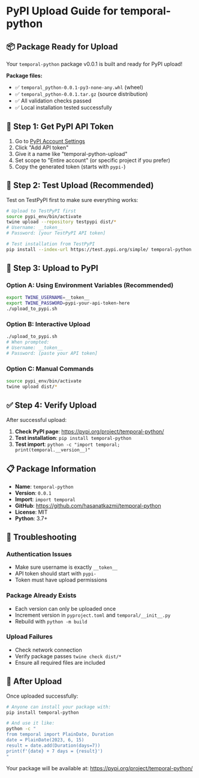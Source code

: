 # PyPI Upload Guide for temporal-python

## 📦 Package Ready for Upload

Your `temporal-python` package v0.0.1 is built and ready for PyPI upload!

**Package files:**
- ✅ `temporal_python-0.0.1-py3-none-any.whl` (wheel)
- ✅ `temporal_python-0.0.1.tar.gz` (source distribution)
- ✅ All validation checks passed
- ✅ Local installation tested successfully

## 🔑 Step 1: Get PyPI API Token

1. Go to [PyPI Account Settings](https://pypi.org/manage/account/)
2. Click "Add API token"
3. Give it a name like "temporal-python-upload"
4. Set scope to "Entire account" (or specific project if you prefer)
5. Copy the generated token (starts with `pypi-`)

## 🧪 Step 2: Test Upload (Recommended)

Test on TestPyPI first to make sure everything works:

```bash
# Upload to TestPyPI first
source pypi_env/bin/activate
twine upload --repository testpypi dist/*
# Username: __token__
# Password: [your TestPyPI API token]

# Test installation from TestPyPI
pip install --index-url https://test.pypi.org/simple/ temporal-python
```

## 🚀 Step 3: Upload to PyPI

### Option A: Using Environment Variables (Recommended)

```bash
export TWINE_USERNAME=__token__
export TWINE_PASSWORD=pypi-your-api-token-here
./upload_to_pypi.sh
```

### Option B: Interactive Upload

```bash
./upload_to_pypi.sh
# When prompted:
# Username: __token__
# Password: [paste your API token]
```

### Option C: Manual Commands

```bash
source pypi_env/bin/activate
twine upload dist/*
```

## ✅ Step 4: Verify Upload

After successful upload:

1. **Check PyPI page**: https://pypi.org/project/temporal-python/
2. **Test installation**: `pip install temporal-python`
3. **Test import**: `python -c "import temporal; print(temporal.__version__)"`

## 📋 Package Information

- **Name**: `temporal-python`
- **Version**: `0.0.1`
- **Import**: `import temporal`
- **GitHub**: https://github.com/hasanatkazmi/temporal-python
- **License**: MIT
- **Python**: 3.7+

## 🔧 Troubleshooting

### Authentication Issues
- Make sure username is exactly `__token__`
- API token should start with `pypi-`
- Token must have upload permissions

### Package Already Exists
- Each version can only be uploaded once
- Increment version in `pyproject.toml` and `temporal/__init__.py`
- Rebuild with `python -m build`

### Upload Failures
- Check network connection
- Verify package passes `twine check dist/*`
- Ensure all required files are included

## 🎉 After Upload

Once uploaded successfully:

```bash
# Anyone can install your package with:
pip install temporal-python

# And use it like:
python -c "
from temporal import PlainDate, Duration
date = PlainDate(2023, 6, 15)
result = date.add(Duration(days=7))
print(f'{date} + 7 days = {result}')
"
```

Your package will be available at: https://pypi.org/project/temporal-python/